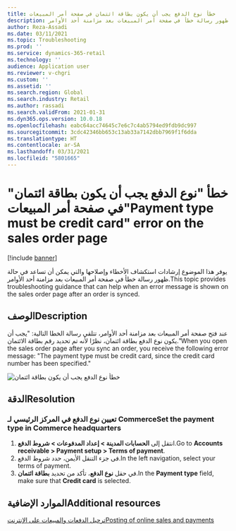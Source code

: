 ```yaml
---
title: خطأ نوع الدفع يجب أن يكون بطاقة ائتمان في صفحة أمر المبيعات
description: يوفر هذا الموضوع إرشادات استكشاف الأخطاء وإصلاحها والتي يمكن أن تساعد في حالة ظهور رسالة خطأ في صفحة أمر المبيعات بعد مزامنة أحد الأوامر.
author: Reza-Assadi
ms.date: 03/11/2021
ms.topic: Troubleshooting
ms.prod: ''
ms.service: dynamics-365-retail
ms.technology: ''
audience: Application user
ms.reviewer: v-chgri
ms.custom: ''
ms.assetid: ''
ms.search.region: Global
ms.search.industry: Retail
ms.author: rassadi
ms.search.validFrom: 2021-01-31
ms.dyn365.ops.version: 10.0.18
ms.openlocfilehash: eabc64acc74645c7e6c7c4ab5794ed9fdb9dc997
ms.sourcegitcommit: 3cdc42346bb653c13ab33a7142dbb7969f1f6dda
ms.translationtype: HT
ms.contentlocale: ar-SA
ms.lasthandoff: 03/31/2021
ms.locfileid: "5801665"
---
```

# <a name="payment-type-must-be-credit-card-error-on-the-sales-order-page"></a><span data-ttu-id="8439a-103">خطأ "نوع الدفع يجب أن يكون بطاقة ائتمان" في صفحة أمر المبيعات</span><span class="sxs-lookup"><span data-stu-id="8439a-103">"Payment type must be credit card" error on the sales order page</span></span>

[!include [banner](../../includes/banner.md)]

<span data-ttu-id="8439a-104">يوفر هذا الموضوع إرشادات استكشاف الأخطاء وإصلاحها والتي يمكن أن تساعد في حالة ظهور رسالة خطأ في صفحة أمر المبيعات بعد مزامنة أحد الأوامر.</span><span class="sxs-lookup"><span data-stu-id="8439a-104">This topic provides troubleshooting guidance that can help when an error message is shown on the sales order page after an order is synced.</span></span>

## <a name="description"></a><span data-ttu-id="8439a-105">الوصف</span><span class="sxs-lookup"><span data-stu-id="8439a-105">Description</span></span>

<span data-ttu-id="8439a-106">عند فتح صفحة أمر المبيعات بعد مزامنة أحد الأوامر، تتلقي رسالة الخطا التالية: "يجب أن يكون نوع الدفع بطاقة ائتمان، نظرًا لأنه تم تحديد رقم بطاقة الائتمان."</span><span class="sxs-lookup"><span data-stu-id="8439a-106">When you open the sales order page after you sync an order, you receive the following error message: "The payment type must be credit card, since the credit card number has been specified."</span></span>

![خطأ نوع الدفع يجب أن يكون بطاقة ائتمان](media/payment-type-must-be-credit-card.jpg)

## <a name="resolution"></a><span data-ttu-id="8439a-108">الدقة</span><span class="sxs-lookup"><span data-stu-id="8439a-108">Resolution</span></span>

### <a name="set-the-payment-type-in-commerce-headquarters"></a><span data-ttu-id="8439a-109">تعيين نوع الدفع في المركز الرئيسي لـ Commerce</span><span class="sxs-lookup"><span data-stu-id="8439a-109">Set the payment type in Commerce headquarters</span></span>

1. <span data-ttu-id="8439a-110">انتقل إلى **الحسابات المدينة \> إعداد المدفوعات‬ \> شروط الدفع**.</span><span class="sxs-lookup"><span data-stu-id="8439a-110">Go to **Accounts receivable \> Payment setup \> Terms of payment**.</span></span>
1. <span data-ttu-id="8439a-111">فى جزء التنقل الأيمن، حدد شروط الدفع.</span><span class="sxs-lookup"><span data-stu-id="8439a-111">In the left navigation, select your terms of payment.</span></span>
1. <span data-ttu-id="8439a-112">في حقل **نوع الدفع**، تأكد من تحديد **بطاقة ائتمان**.</span><span class="sxs-lookup"><span data-stu-id="8439a-112">In the **Payment type** field, make sure that **Credit card** is selected.</span></span>

## <a name="additional-resources"></a><span data-ttu-id="8439a-113">الموارد الإضافية</span><span class="sxs-lookup"><span data-stu-id="8439a-113">Additional resources</span></span>

[<span data-ttu-id="8439a-114">ترحيل الدفعات والمبيعات على الإنترنت</span><span class="sxs-lookup"><span data-stu-id="8439a-114">Posting of online sales and payments</span></span>](../tasks/posting-online-sales-payments.md)
